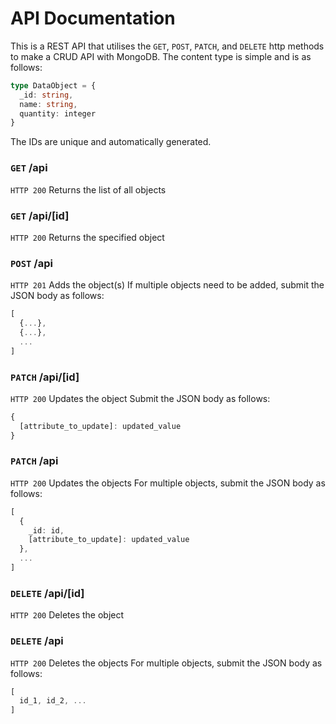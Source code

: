 # API Documentation

This is a REST API that utilises the `GET`, `POST`, `PATCH`, and `DELETE` http methods to make a CRUD API with MongoDB. The content type is simple and is as follows:

```typescript
type DataObject = {
  _id: string,
  name: string,
  quantity: integer
}
```

The IDs are unique and automatically generated.

### `GET` /api

`HTTP 200` Returns the list of all objects

### `GET` /api/\[id]

`HTTP 200` Returns the specified object

### `POST` /api

`HTTP 201` Adds the object(s)
If multiple objects need to be added, submit the JSON body as follows: 

```typescript
[
  {...},
  {...},
  ...
]
```

### `PATCH` /api/\[id]

`HTTP 200` Updates the object
Submit the JSON body as follows: 

```typescript
{
  [attribute_to_update]: updated_value
}
```

### `PATCH` /api

`HTTP 200` Updates the objects
For multiple objects, submit the JSON body as follows: 

```typescript
[
  {
    _id: id,
    [attribute_to_update]: updated_value
  }, 
  ...
]
```

### `DELETE` /api/\[id]

`HTTP 200` Deletes the object

### `DELETE` /api

`HTTP 200` Deletes the objects
For multiple objects, submit the JSON body as follows: 

```typescript
[
  id_1, id_2, ...
]
```

